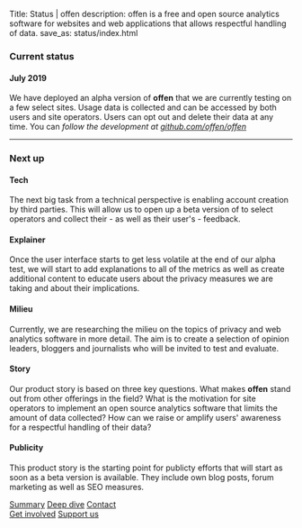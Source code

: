 Title: Status | offen
description: offen is a free and open source analytics software for websites and web applications that allows respectful handling of data.
save_as: status/index.html


### Current status

#### July 2019
We have deployed an alpha version of __offen__ that we are currently testing on a few select sites. Usage data is collected and can be accessed by both users and site operators. Users can opt out and delete their data at any time. You can *follow the development at [github.com/offen/offen](https://github.com/offen/offen)*

---

### Next up

#### Tech
The next big task from a technical perspective is enabling account creation by third parties. This will allow us to open up a beta version of to select operators and collect their - as well as their user's - feedback.

#### Explainer

Once the user interface starts to get less volatile at the end of our alpha test, we will start to add explanations to all of the metrics as well as create additional content to educate users about the privacy measures we are taking and about their implications.

#### Milieu

Currently, we are researching the milieu on the topics of privacy and web analytics software in more detail. The aim is to create a selection of opinion leaders, bloggers and journalists who will be invited to test and evaluate.

#### Story

Our product story is based on three key questions. What makes __offen__ stand out from other offerings in the field? What is the motivation for site operators to implement an open source analytics software that limits the amount of data collected? How can we raise or amplify users' awareness for a respectful handling of their data?

#### Publicity

This product story is the starting point for publicty efforts that will start as soon as a beta version is available. They include own blog posts, forum marketing as well as SEO measures.


<div class="button-wrapper btn-fill-space">
<a class="btn btn-color-grey" href="../">Summary</a>
<a class="btn btn-color-grey" href="../deep-dive/">Deep dive</a>
<a class="btn btn-color-orange" href="mailto:mail@offen.dev">Contact</a>
</div>

<div class="button-wrapper btn-fill-space">
<a class="btn btn-color-orange" href="https://github.com/offen" target="_blank">Get involved</a>
<a class="btn btn-color-orange" href="https://www.patreon.com/bePatron?u=21484999" target="_blank">Support us</a>
</div>
